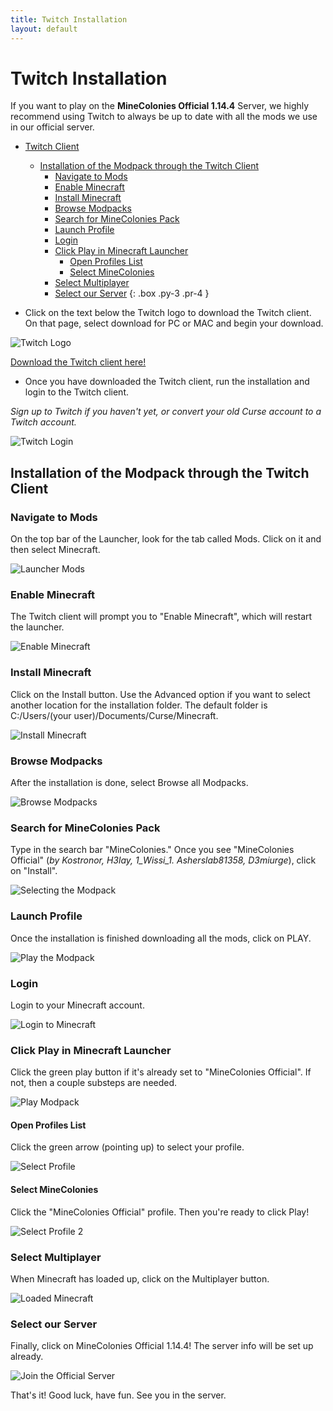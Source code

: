 ```yaml
---
title: Twitch Installation
layout: default
---
```

# Twitch Installation

If you want to play on the **MineColonies Official 1.14.4** Server, we highly recommend using Twitch to always be up to date with all the mods we use in our official server.

- [Twitch Client](#twitch-client)
    - [Installation of the Modpack through the Twitch Client](#installation-of-the-modpack-through-the-twitch-client)
        - [Navigate to Mods](#navigate-to-mods)
        - [Enable Minecraft](#enable-minecraft)
        - [Install Minecraft](#install-minecraft)
        - [Browse Modpacks](#browse-modpacks)
        - [Search for MineColonies Pack](#search-for-minecolonies-pack)
        - [Launch Profile](#launch-profile)
        - [Login](#login)
        - [Click Play in Minecraft Launcher](#click-play-in-minecraft-launcher)
            - [Open Profiles List](#open-profiles-list)
            - [Select MineColonies](#select-minecolonies)
        - [Select Multiplayer](#select-multiplayer)
        - [Select our Server](#select-our-server)
{: .box .py-3 .pr-4 }

- Click on the text below the Twitch logo to download the Twitch client. On that page, select download for PC or MAC and begin your download.

![Twitch Logo](../../assets/images/installation/twitch_logo.png "Click the link below!")

[Download the Twitch client here!](https://app.twitch.tv/ "Twitch App")

- Once you have downloaded the Twitch client, run the installation and login to the Twitch client.

*Sign up to Twitch if you haven't yet, or convert your old Curse account to a Twitch account.*

![Twitch Login](../../assets/images/installation/twitch_0.png)

## Installation of the Modpack through the Twitch Client

### Navigate to Mods

On the top bar of the Launcher, look for the tab called Mods. Click on it and then select Minecraft.

![Launcher Mods](../../assets/images/installation/twitch_1.png)

### Enable Minecraft

The Twitch client will prompt you to "Enable Minecraft", which will restart the launcher.

![Enable Minecraft](../../assets/images/installation/twitch_2.png)

### Install Minecraft

Click on the Install button. Use the Advanced option if you want to select another location for the installation folder. The default folder is C:/Users/(your user)/Documents/Curse/Minecraft.

![Install Minecraft](../../assets/images/installation/twitch_3.png)

### Browse Modpacks

After the installation is done, select Browse all Modpacks.

![Browse Modpacks](../../assets/images/installation/twitch_4.png)

### Search for MineColonies Pack

Type in the search bar "MineColonies." Once you see "MineColonies Official" (_by Kostronor, H3lay, 1_Wissi_1. Asherslab81358, D3miurge_), click on "Install".

![Selecting the Modpack](../../assets/images/installation/twitch_5.png)

### Launch Profile

Once the installation is finished downloading all the mods, click on PLAY.

![Play the Modpack](../../assets/images/installation/twitch_6.png)

### Login

Login to your Minecraft account.

![Login to Minecraft](../../assets/images/installation/twitch_7.png)

### Click Play in Minecraft Launcher

Click the green play button if it's already set to "MineColonies Official". If not, then a couple substeps are needed.

![Play Modpack](../../assets/images/installation/twitch_8.png)

#### Open Profiles List

Click the green arrow (pointing up) to select your profile.

![Select Profile](../../assets/images/installation/twitch_8a.png)

#### Select MineColonies

Click the "MineColonies Official" profile. Then you're ready to click Play!

![Select Profile 2](../../assets/images/installation/twitch_8b.png)

### Select Multiplayer

When Minecraft has loaded up, click on the Multiplayer button.

![Loaded Minecraft](../../assets/images/installation/twitch_9.png)

### Select our Server

Finally, click on MineColonies Official 1.14.4! The server info will be set up already.

![Join the Official Server](../../assets/images/installation/twitch_10.png)

That's it! Good luck, have fun. See you in the server.
